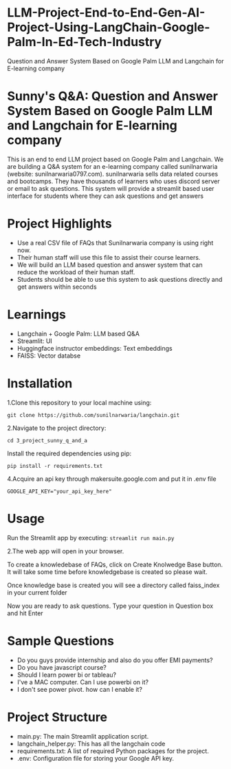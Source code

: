 # LLM-Project-End-to-End-Gen-AI-Project-Using-LangChain-Google-Palm-In-Ed-Tech-Industry
Question and Answer System Based on Google Palm LLM and Langchain for E-learning company

# Sunny's Q&A: Question and Answer System Based on Google Palm LLM and Langchain for E-learning company
This is an end to end LLM project based on Google Palm and Langchain. We are building a Q&A system for an e-learning company called sunilnarwaria (website: sunilnarwaria0797.com). sunilnarwaria sells data related courses and bootcamps. They have thousands of learners who uses discord server or email to ask questions. This system will provide a streamlit based user interface for students where they can ask questions and get answers

# Project Highlights
  - Use a real CSV file of FAQs that Sunilnarwaria company is using right now.
  - Their human staff will use this file to assist their course learners.
  - We will build an LLM based question and answer system that can reduce the workload of their human staff.
  - Students should be able to use this system to ask questions directly and get answers within seconds

# Learnings
  - Langchain + Google Palm: LLM based Q&A
  - Streamlit: UI
  - Huggingface instructor embeddings: Text embeddings
  - FAISS: Vector databse

# Installation
1.Clone this repository to your local machine using:

  `git clone https://github.com/sunilnarwaria/langchain.git`
  
2.Navigate to the project directory:

  `cd 3_project_sunny_q_and_a`
  
Install the required dependencies using pip:

  `pip install -r requirements.txt`
  
4.Acquire an api key through makersuite.google.com and put it in .env file

  `GOOGLE_API_KEY="your_api_key_here"`

# Usage
Run the Streamlit app by executing:
`streamlit run main.py`

2.The web app will open in your browser.

To create a knowledebase of FAQs, click on Create Knolwedge Base button. It will take some time before knowledgebase is created so please wait.

Once knowledge base is created you will see a directory called faiss_index in your current folder

Now you are ready to ask questions. Type your question in Question box and hit Enter

# Sample Questions
- Do you guys provide internship and also do you offer EMI payments?
- Do you have javascript course?
- Should I learn power bi or tableau?
- I've a MAC computer. Can I use powerbi on it?
- I don't see power pivot. how can I enable it?

# Project Structure
- main.py: The main Streamlit application script.
- langchain_helper.py: This has all the langchain code
- requirements.txt: A list of required Python packages for the project.
- .env: Configuration file for storing your Google API key.


